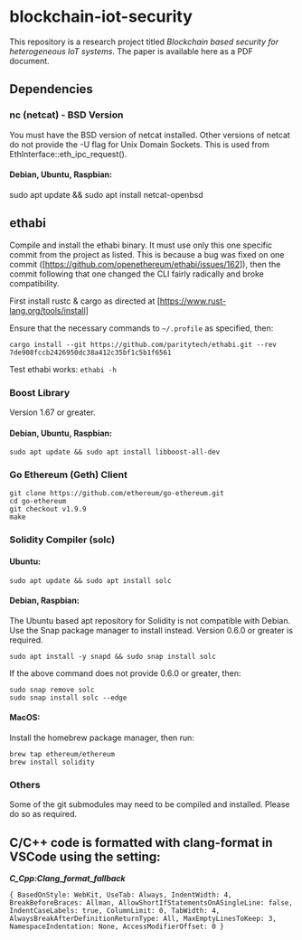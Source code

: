 # blockchain-iot-security

This repository is a research project titled *Blockchain based security for heterogeneous IoT systems*. The paper is available here as a PDF document.

## Dependencies

### nc (netcat) - BSD Version
You must have the BSD version of netcat installed. Other versions of netcat do not provide the -U flag for Unix Domain Sockets. This is used from EthInterface::eth_ipc_request().

#### Debian, Ubuntu, Raspbian:
sudo apt update && sudo apt install netcat-openbsd


## ethabi
Compile and install the ethabi binary. It must use only this one specific commit from the project as listed. This is because a bug was fixed on one commit ([https://github.com/openethereum/ethabi/issues/162]), then the commit following that one changed the CLI fairly radically and broke compatibility.

First install rustc & cargo as directed at [https://www.rust-lang.org/tools/install]

Ensure that the necessary commands to `~/.profile` as specified, then:

`cargo install --git https://github.com/paritytech/ethabi.git --rev 7de908fccb2426950dc38a412c35bf1c5b1f6561`

Test ethabi works: `ethabi -h`


### Boost Library
Version 1.67 or greater.

#### Debian, Ubuntu, Raspbian:

`sudo apt update && sudo apt install libboost-all-dev`

### Go Ethereum (Geth) Client

```
git clone https://github.com/ethereum/go-ethereum.git
cd go-ethereum
git checkout v1.9.9
make
```

### Solidity Compiler (solc)

#### Ubuntu:
`sudo apt update && sudo apt install solc`


#### Debian, Raspbian:
The Ubuntu based apt repository for Solidity is not compatible with Debian. Use the Snap package manager to install instead. Version 0.6.0 or greater is required.

`sudo apt install -y snapd && sudo snap install solc`

If the above command does not provide 0.6.0 or greater, then:
```
sudo snap remove solc
sudo snap install solc --edge
```

#### MacOS:
Install the homebrew package manager, then run:

```
brew tap ethereum/ethereum
brew install solidity
```

### Others
Some of the git submodules may need to be compiled and installed. Please do so as required.



## C/C++ code is formatted with clang-format in VSCode using the setting:
_**C_Cpp:Clang_format_fallback**_
```
{ BasedOnStyle: WebKit, UseTab: Always, IndentWidth: 4, BreakBeforeBraces: Allman, AllowShortIfStatementsOnASingleLine: false, IndentCaseLabels: true, ColumnLimit: 0, TabWidth: 4, AlwaysBreakAfterDefinitionReturnType: All, MaxEmptyLinesToKeep: 3, NamespaceIndentation: None, AccessModifierOffset: 0 }
```